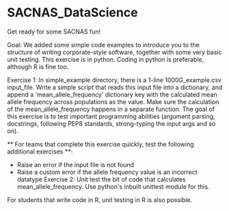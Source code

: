 # SACNAS_DataScience

Get ready for some SACNAS fun!

Goal: We added some simple code examples to introduce you to the structure of writing corporate-style software, together with some very basic unit testing. This exercise is in python. Coding in python is preferable, although R is fine too.

Exercise 1: In simple_example directory, there is a 1-line 1000G_example.csv input_file. Write a simple script that reads this input file into a dictionary, and append a 'mean_allele_frequency' dictionary key with the calculated mean allele frequency across populations as the value. Make sure the calculation of the mean_allele_frequency happens in a separate function. The goal of this exercise is to test important programming abilities (argument parsing, docstrings, following PEP8 standards, strong-typing the input args and so on).

** For teams that complete this exercise quickly, test the following additional exercises **:
- Raise an error if the input file is not found
- Raise a custom error if the allele frequency value is an incorrect datatype
Exercise 2: Unit test the bit of code that calculates mean_allele_frequency. Use python's inbuilt unittest module for this.

For students that write code in R, unit testing in R is also possible.
